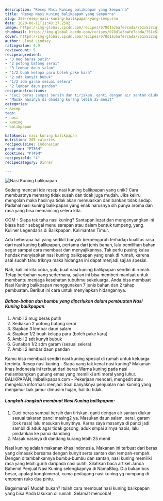 ```yaml
---
description: "Resep Nasi Kuning balikpapan yang Sempurna"
title: "Resep Nasi Kuning balikpapan yang Sempurna"
slug: 259-resep-nasi-kuning-balikpapan-yang-sempurna
date: 2020-08-11T11:48:27.258Z
image: https://img-global.cpcdn.com/recipes/070d1a3bafe7cada/751x532cq70/nasi-kuning-balikpapan-foto-resep-utama.jpg
thumbnail: https://img-global.cpcdn.com/recipes/070d1a3bafe7cada/751x532cq70/nasi-kuning-balikpapan-foto-resep-utama.jpg
cover: https://img-global.cpcdn.com/recipes/070d1a3bafe7cada/751x532cq70/nasi-kuning-balikpapan-foto-resep-utama.jpg
author: Lloyd Lindsey
ratingvalue: 4.9
reviewcount: 5
recipeingredient:
- "3 mug beras putih"
- "2 potong batang serai"
- "3 lembar daun salam"
- "1/2 buah kelapa paru boleh pake kara"
- "2 sdt kunyit bubuk"
- "1/2 sdm garam sesuai selera"
- "2 lembar daun pandan"
recipeinstructions:
- "Cuci beras sampai bersih dan tiriskan, ganti dengan air santan diukur sesuai takaran panci masing2 ya. Masukan daun salam, serai, garam (cek rasa) lalu masukan kunyitnya. Karna saya masanya di panci jadi sambil di aduk agar tidak gosong, aduk smpai airnya habis, lalu pindahkan ke panci dandang"
- "Masak nasinya di dandang kurang lebih 25 menit"
categories:
- Resep
tags:
- nasi
- kuning
- balikpapan

katakunci: nasi kuning balikpapan 
nutrition: 205 calories
recipecuisine: Indonesian
preptime: "PT36M"
cooktime: "PT49M"
recipeyield: "4"
recipecategory: Dinner

---
```



![Nasi Kuning balikpapan](https://img-global.cpcdn.com/recipes/070d1a3bafe7cada/751x532cq70/nasi-kuning-balikpapan-foto-resep-utama.jpg)

Sedang mencari ide resep nasi kuning balikpapan yang unik? Cara membuatnya memang tidak susah dan tidak juga mudah. Jika keliru mengolah maka hasilnya tidak akan memuaskan dan bahkan tidak sedap. Padahal nasi kuning balikpapan yang enak harusnya sih punya aroma dan rasa yang bisa memancing selera kita.

COM - Siapa tak tahu nasi kuning? Santapan lezat dan mengenyangkan ini biasa hadir sebagai menu sarapan atau dalam bentuk tumpeng, yang. Kuliner Legendaris di Balikpapan, Kalimantan Timur.

Ada beberapa hal yang sedikit banyak berpengaruh terhadap kualitas rasa dari nasi kuning balikpapan, pertama dari jenis bahan, lalu pemilihan bahan segar sampai cara membuat dan menyajikannya. Tak perlu pusing kalau hendak menyiapkan nasi kuning balikpapan yang enak di rumah, karena asal sudah tahu triknya maka hidangan ini dapat menjadi sajian spesial.


Nah, kali ini kita coba, yuk, buat nasi kuning balikpapan sendiri di rumah. Tetap berbahan yang sederhana, sajian ini bisa memberi manfaat untuk membantu menjaga kesehatan tubuhmu sekeluarga. Anda bisa membuat Nasi Kuning balikpapan menggunakan 7 jenis bahan dan 2 tahap pembuatan. Berikut ini cara untuk menyiapkan hidangannya.

<!--inarticleads1-->

##### Bahan-bahan dan bumbu yang diperlukan dalam pembuatan Nasi Kuning balikpapan:

1. Ambil 3 mug beras putih
1. Sediakan 2 potong batang serai
1. Siapkan 3 lembar daun salam
1. Siapkan 1/2 buah kelapa paru (boleh pake kara)
1. Ambil 2 sdt kunyit bubuk
1. Gunakan 1/2 sdm garam (sesuai selera)
1. Ambil 2 lembar daun pandan


Kamu bisa membuat sendiri nasi kuning spesial di rumah untuk keluarga tercinta. Resep nasi kuning - Siapa yang tak kenal nasi kuning? Makanan khas Indonesia ini terbuat dari beras Warna kuning pada nasi melambangkan gunung emas yang memiliki arti moral yang luhur. BALIKPAPAN, Inibalikpapan.com - Pekerjaan mencari, mengedit atau mengelola informasi menjadi Soal banyaknya penjualan nasi kuning yang menjamur bak jamur dimusim hujan, hal itu tidak. 

<!--inarticleads2-->

##### Langkah-langkah membuat Nasi Kuning balikpapan:

1. Cuci beras sampai bersih dan tiriskan, ganti dengan air santan diukur sesuai takaran panci masing2 ya. Masukan daun salam, serai, garam (cek rasa) lalu masukan kunyitnya. Karna saya masanya di panci jadi sambil di aduk agar tidak gosong, aduk smpai airnya habis, lalu pindahkan ke panci dandang
1. Masak nasinya di dandang kurang lebih 25 menit


Nasi kuning adalah makanan khas Indonesia. Makanan ini terbuat dari beras yang dimasak bersama dengan kunyit serta santan dan rempah-rempah. Dengan ditambahkannya bumbu-bumbu dan santan, nasi kuning memiliki rasa yang lebih gurih daripada nasi putih. Silahkan baca artikel Janda Bahenol Penjual Nasi Kuning selengkapnya di NamaBlog. Dia bukan bos besar, apalagi konglomerat, cuma pedagang nasi kuning yg numpang di emperan ruko dua pintu. 

Bagaimana? Mudah bukan? Itulah cara membuat nasi kuning balikpapan yang bisa Anda lakukan di rumah. Selamat mencoba!
